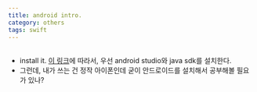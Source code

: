 ```yaml
---
title: android intro.
category: others
tags: swift
---
```


## 

- install it. [이 링크](https://kairo96.gitbooks.io/android/content/ch0.html)에 따라서, 우선 android studio와 java sdk를 설치한다. 
- 그런데, 내가 쓰는 건 정작 아이폰인데 굳이 안드로이드를 설치해서 공부해볼 필요가 있나? 